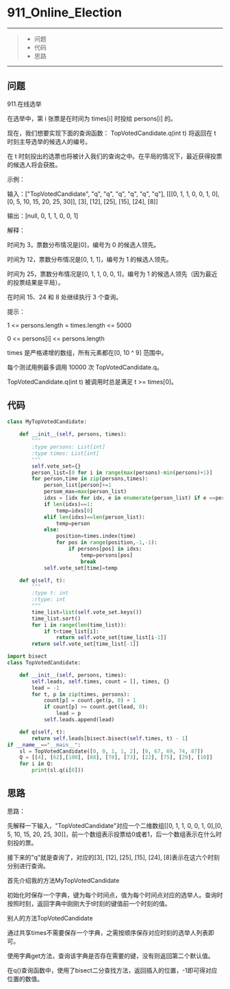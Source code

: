# 911_Online_Election

------

> - 问题
> - 代码
> - 思路

------

## 问题

 911.在线选举

在选举中，第 i 张票是在时间为 times[i] 时投给 persons[i] 的。

现在，我们想要实现下面的查询函数： TopVotedCandidate.q(int t) 将返回在 t 时刻主导选举的候选人的编号。

在 t 时刻投出的选票也将被计入我们的查询之中。在平局的情况下，最近获得投票的候选人将会获胜。

示例：

输入：["TopVotedCandidate", "q", "q", "q", "q", "q", "q"], [[[0, 1, 1, 0, 0, 1, 0], [0, 5, 10, 15, 20, 25, 30]], [3], [12], [25], [15], [24], [8]]

输出：[null, 0, 1, 1, 0, 0, 1]

解释：

时间为 3，票数分布情况是[0]，编号为 0 的候选人领先。

时间为 12，票数分布情况是[0, 1, 1]，编号为 1 的候选人领先。

时间为 25，票数分布情况是[0, 1, 1, 0, 0, 1]，编号为 1 的候选人领先（因为最近的投票结果是平局）。

在时间 15、24 和 8 处继续执行 3 个查询。

提示：

1 <= persons.length = times.length <= 5000

0 <= persons[i] <= persons.length

times 是严格递增的数组，所有元素都在[0, 10 ^ 9] 范围中。

每个测试用例最多调用 10000 次 TopVotedCandidate.q。

TopVotedCandidate.q(int t) 被调用时总是满足 t >= times[0]。

## 代码

```python
class MyTopVotedCandidate:
    
    def __init__(self, persons, times):
        """
        :type persons: List[int]
        :type times: List[int]
        """
        self.vote_set={}
        person_list=[0 for i in range(max(persons)-min(persons)+1)]
        for person,time in zip(persons,times):
            person_list[person]+=1
            persom_max=max(person_list)
            idxs = [idx for idx, e in enumerate(person_list) if e ==persom_max]
            if len(idxs)==1:
                temp=idxs[0]
            elif len(idxs)==len(person_list):
                temp=person
            else:
                position=times.index(time)
                for pos in range(position,-1,-1):
                    if persons[pos] in idxs:
                        temp=persons[pos]
                        break
            self.vote_set[time]=temp

    def q(self, t):
        """
        :type t: int
        :rtype: int
        """  
        time_list=list(self.vote_set.keys())
        time_list.sort()
        for i in range(len(time_list)):
            if t<time_list[i]:
                return self.vote_set[time_list[i-1]]
        return self.vote_set[time_list[-1]]

import bisect
class TopVotedCandidate:

    def __init__(self, persons, times):
        self.leads, self.times, count = [], times, {}
        lead = -1
        for t, p in zip(times, persons):
            count[p] = count.get(p, 0) + 1
            if count[p] >= count.get(lead, 0):
                lead = p
            self.leads.append(lead)

    def q(self, t):
        return self.leads[bisect.bisect(self.times, t) - 1]
if __name__=="__main__":
    sl = TopVotedCandidate([0, 0, 1, 1, 2], [0, 67, 69, 74, 87])
    Q = [[4], [62],[100], [88], [70], [73], [22], [75], [29], [10]]
    for i in Q:
        print(sl.q(i[0]))
```

## 思路

思路：

先解释一下输入，"TopVotedCandidate"对应一个二维数组[[0, 1, 1, 0, 0, 1, 0],[0, 5, 10, 15, 20, 25, 30]]，前一个数组表示投票给0或者1，后一个数组表示在什么时刻投的票。

接下来的"q"就是查询了，对应的[3], [12], [25], [15], [24], [8]表示在这六个时刻分别进行查询。

首先介绍我的方法MyTopVotedCandidate

初始化时保存一个字典，键为每个时间点，值为每个时间点对应的选举人。查询时按照时刻，返回字典中刚刚大于t时刻的键值前一个时刻的值。

 

别人的方法TopVotedCandidate

通过共享times不需要保存一个字典，之需按顺序保存对应时刻的选举人列表即可。

使用字典get方法，查询该字典是否存在需要的键，没有则返回第二个默认值。

在q()查询函数中，使用了bisect二分查找方法，返回插入的位置，-1即可得对应位置的数值。